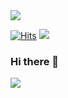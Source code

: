 


<img src="https://capsule-render.vercel.app/api?type=waving&color=BDBDC8&height=150&section=header" />

[![Hits](https://hits.seeyoufarm.com/api/count/incr/badge.svg?url=https%3A%2F%2Fgithub.com%2Fkingyuseong&count_bg=%23FF0040&title_bg=%23555555&icon=github.svg&icon_color=%23FFFFFF&title=hits&edge_flat=true)](https://hits.seeyoufarm.com)
<a href="https://www.instagram.com/yuseoxx/" target="_blank"><img src="https://img.shields.io/badge/Instagram-E4405F?style=flat-square&logo=Instagram&logoColor=white"/></a>

### Hi there 👋


<img src="https://capsule-render.vercel.app/api?type=waving&color=BDBDC8&height=150&section=footer" />




